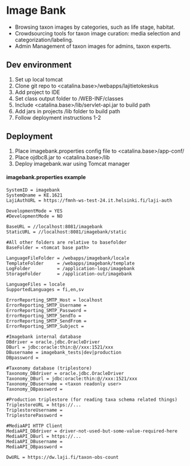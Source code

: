 # Image Bank

* Browsing taxon images by categories, such as life stage, habitat.
* Crowdsourcing tools for taxon image curation: media selection and categorization/labeling.  
* Admin Management of taxon images for admins, taxon experts.

## Dev environment

1. Set up local tomcat
2. Clone git repo to <catalina.base>/webapps/lajitietokeskus
3. Add project to IDE
4. Set class output folder to /WEB-INF/classes
5. Include <catalina.base>/lib/servlet-api.jar to build path
6. Add jars in projects /lib folder to build path 
7. Follow deployment instructions 1-2

## Deployment

1. Place imagebank.properties config file to <catalina.base>/app-conf/
2. Place ojdbc8.jar to <catalina.base>/lib
3. Deploy imagebank.war using Tomcat manager

#### imagebank.properties example
~~~ 
SystemID = imagebank
SystemQname = KE.1621
LajiAuthURL = https://fmnh-ws-test-24.it.helsinki.fi/laji-auth

DevelopmentMode = YES
#DevelopmentMode = NO

BaseURL = //localhost:8081/imagebank
StaticURL = //localhost:8081/imagebank/static

#All other folders are relative to basefolder
BaseFolder = <tomcat base path>

LanguageFileFolder = /webapps/imagebank/locale
TemplateFolder     = /webapps/imagebank/template
LogFolder          = /application-logs/imagebank
StorageFolder      = /application-out/imagebank

LanguageFiles = locale
SupportedLanguages = fi,en,sv

ErrorReporting_SMTP_Host = localhost
ErrorReporting_SMTP_Username = 
ErrorReporting_SMTP_Password = 
ErrorReporting_SMTP_SendTo = 
ErrorReporting_SMTP_SendFrom = 
ErrorReporting_SMTP_Subject = 

#Imagebank internal database
DBdriver = oracle.jdbc.OracleDriver
DBurl = jdbc:oracle:thin:@//xxx:1521/xxx
DBusername = imagebank_tests|dev|production
DBpassword = 

#Taxonomy database (triplestore)
Taxonomy_DBdriver = oracle.jdbc.OracleDriver
Taxonomy_DBurl = jdbc:oracle:thin:@//xxx:1521/xxx
Taxonomy_DBusername = <taxon readonly user>
Taxonomy_DBpassword = 

#Production triplestore (for reading taxa schema related things)
TriplestoreURL = https://...
TriplestoreUsername = 
TriplestorePassword = 

#MediaAPI HTTP Client
MediaAPI_DBdriver = driver-not-used-but-some-value-required-here
MediaAPI_DBurl = https://...
MediaAPI_DBusername = 
MediaAPI_DBpassword = 

DwURL = https://dw.laji.fi/taxon-obs-count
~~~ 
